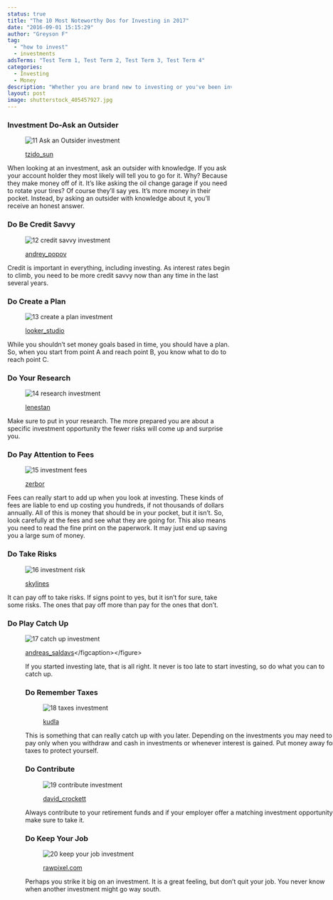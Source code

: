 ```yaml
---
status: true
title: "The 10 Most Noteworthy Dos for Investing in 2017"
date: "2016-09-01 15:15:29"
author: "Greyson F"
tag:
  - "how to invest"
  - investments
adsTerms: "Test Term 1, Test Term 2, Test Term 3, Test Term 4"
categories:
  - Investing
  - Money
description: "Whether you are brand new to investing or you've been investing for an extended period of time, here are the top 10 investment Dos"
layout: post
image: shutterstock_405457927.jpg
---
```


### Investment Do-Ask an Outsider

<figure aria-describedby="caption-attachment-3751" class="wp-caption alignnone" id="attachment_3751" style="width: 700px">

![11 Ask an Outsider investment](/posts/11-Ask-an-Outsider-investment.jpg)<figcaption class="wp-caption-text" id="caption-attachment-3751">[tzido_sun](https://www.shutterstock.com/pic-379916467/stock-photo-hand-shake-between-businessman-on-trading-graph-on-the-cityscape-at-night-and-world-map-background.html)</figcaption></figure>

When looking at an investment, ask an outsider with knowledge. If you ask your account holder they most likely will tell you to go for it. Why? Because they make money off of it. It’s like asking the oil change garage if you need to rotate your tires? Of course they’ll say yes. It’s more money in their pocket. Instead, by asking an outsider with knowledge about it, you’ll receive an honest answer.

### Do Be Credit Savvy

<figure aria-describedby="caption-attachment-3752" class="wp-caption alignnone" id="attachment_3752" style="width: 700px">

![12 credit savvy investment](/posts/12-credit-savvy-investment.jpg)<figcaption class="wp-caption-text" id="caption-attachment-3752">[andrey_popov](https://www.shutterstock.com/pic-282625841/stock-photo-close-up-of-a-businessman-checking-credit-score-online-on-cellphone-while-having-coffee.htm)</figcaption></figure>

Credit is important in everything, including investing. As interest rates begin to climb, you need to be more credit savvy now than any time in the last several years.

### Do Create a Plan

<figure aria-describedby="caption-attachment-3753" class="wp-caption alignnone" id="attachment_3753" style="width: 700px">

![13 create a plan investment](/posts/13-create-a-plan-investment.jpg)<figcaption class="wp-caption-text" id="caption-attachment-3753">[looker_studio](https://www.shutterstock.com/pic-318574799/stock-photo-mix-coins-with-seed-in-clear-bottle-on-white-background-business-investment-growth-concept-saving.html)</figcaption></figure>

While you shouldn’t set money goals based in time, you should have a plan. So, when you start from point A and reach point B, you know what to do to reach point C.

### Do Your Research

<figure aria-describedby="caption-attachment-3754" class="wp-caption alignnone" id="attachment_3754" style="width: 700px">

![14 research investment](/posts/14-research-investment.jpg)<figcaption class="wp-caption-text" id="caption-attachment-3754">[lenestan](https://www.shutterstock.com/pic-62529934/stock-photo-magnifying-glass-over-financial-newspaper.html)</figcaption></figure>

Make sure to put in your research. The more prepared you are about a specific investment opportunity the fewer risks will come up and surprise you.

### Do Pay Attention to Fees

<figure aria-describedby="caption-attachment-3755" class="wp-caption alignnone" id="attachment_3755" style="width: 700px">

![15 investment fees](/posts/15-investment-fees.jpg)<figcaption class="wp-caption-text" id="caption-attachment-3755">[zerbor](https://www.shutterstock.com/pic-379140319/stock-photo-coin-stacks-with-letter-dice-fees.html)</figcaption></figure>

Fees can really start to add up when you look at investing. These kinds of fees are liable to end up costing you hundreds, if not thousands of dollars annually. All of this is money that should be in your pocket, but it isn’t. So, look carefully at the fees and see what they are going for. This also means you need to read the fine print on the paperwork. It may just end up saving you a large sum of money.

### Do Take Risks

<figure aria-describedby="caption-attachment-3756" class="wp-caption alignnone" id="attachment_3756" style="width: 700px">

![16 investment risk](/posts/16-investment-risk.jpg)<figcaption class="wp-caption-text" id="caption-attachment-3756">[skylines](https://www.shutterstock.com/pic-367446221/stock-photo-the-tower-from-wooden-blocks-and-man-s-hand-take-one-block.html)</figcaption></figure>

It can pay off to take risks. If signs point to yes, but it isn’t for sure, take some risks. The ones that pay off more than pay for the ones that don’t.

### Do Play Catch Up

<figure aria-describedby="caption-attachment-3757" class="wp-caption alignnone" id="attachment_3757" style="width: 700px">

![17 catch up investment](/posts/17-catch-up-investment.jpg)<figcaption class="wp-caption-text" id="caption-attachment-3757">[andreas_saldavs](https://www.shutterstock.com/pic-177560813/stock-photo-seniors-using-tablet-and-smart-phone.html?)</figcaption></figure>

If you started investing late, that is all right. It never is too late to start investing, so do what you can to catch up.

### Do Remember Taxes

<figure aria-describedby="caption-attachment-3758" class="wp-caption alignnone" id="attachment_3758" style="width: 700px">

![18 taxes investment](/posts/18-taxes-investment.jpg)<figcaption class="wp-caption-text" id="caption-attachment-3758">[kudla](https://www.shutterstock.com/pic-246831286/stock-photo-stressed-over-bills-surprised-young-woman-looking-at-her-financial-debts-in-the-kitchen-at-home.html)</figcaption></figure>

This is something that can really catch up with you later. Depending on the investments you may need to pay only when you withdraw and cash in investments or whenever interest is gained. Put money away for taxes to protect yourself.

### Do Contribute

<figure aria-describedby="caption-attachment-3759" class="wp-caption alignnone" id="attachment_3759" style="width: 700px">

![19 contribute investment](/posts/19-contribute-investment.jpg)<figcaption class="wp-caption-text" id="caption-attachment-3759">[david_crockett](https://www.shutterstock.com/pic-239252/stock-photo-looking-at-stocks.html)</figcaption></figure>

Always contribute to your retirement funds and if your employer offer a matching investment opportunity make sure to take it.

### Do Keep Your Job

<figure aria-describedby="caption-attachment-3760" class="wp-caption alignnone" id="attachment_3760" style="width: 700px">

![20 keep your job investment](/posts/20-keep-your-job-investment.jpg)<figcaption class="wp-caption-text" id="caption-attachment-3760">[rawpixel.com](https://www.shutterstock.com/pic-246902041/stock-photo-business-people-rush-hour-walking-commuting-city-concept.html)</figcaption></figure>

Perhaps you strike it big on an investment. It is a great feeling, but don’t quit your job. You never know when another investment might go way south.
